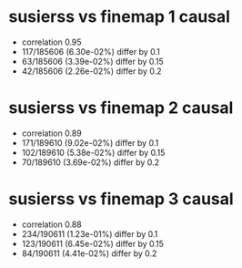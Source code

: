 # susierss vs finemap  1 causal

- correlation 0.95
- 117/185606 (6.30e-02%) differ by 0.1
- 63/185606 (3.39e-02%) differ by 0.15
- 42/185606 (2.26e-02%) differ by 0.2


# susierss vs finemap  2 causal

- correlation 0.89
- 171/189610 (9.02e-02%) differ by 0.1
- 102/189610 (5.38e-02%) differ by 0.15
- 70/189610 (3.69e-02%) differ by 0.2


# susierss vs finemap  3 causal

- correlation 0.88
- 234/190611 (1.23e-01%) differ by 0.1
- 123/190611 (6.45e-02%) differ by 0.15
- 84/190611 (4.41e-02%) differ by 0.2


